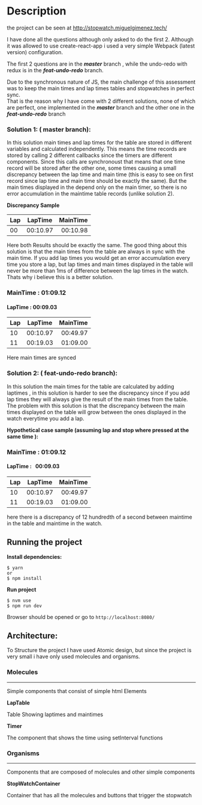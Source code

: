 # Description 

the project can be seen at http://stopwatch.miguelgimenez.tech/


I have done all the questions although only asked to do the first 2.
Although it was allowed to use create-react-app i used a very  simple Webpack (latest version) configuration.


The first 2 questions are in the ***master*** branch , while the undo-redo with redux is in the ***feat-undo-redo*** branch.

Due to the synchronous nature of JS, the main challenge of this assessment was to keep the main times and lap times tables and stopwatches in perfect sync.  
That is the reason why I have come with 2 different solutions, none of which are perfect, one implemented in the ***master*** branch and the other one in the ***feat-undo-redo*** branch

### Solution 1: ( master branch):

In this solution main times and lap times for the table are stored in different variables and calculated independently. This means the time records are stored by calling 2 different callbacks since the timers are different components. 
Since this calls are synchronoust that means that one time record will be stored after the other one, some times causing a small discrepancy between the lap time and main time (this is easy to see on first record since lap time and main time should be exactly the same). But the main times displayed in the  depend only on the main timer, so there is no error accumulation in the maintime table records  (unlike solution 2).

**Discrepancy Sample**

|Lap| LapTime  | MainTime |
|---|:--------:| --------:|
| 00| 00:10.97 | 00:10.98 |

Here both Results should be exactly the same.
The good thing about this solution is that the main times from the table are always in sync with the main time.
If you add lap times you would get an error accumulation every time you store a lap, but lap times and main times displayed in the table will never be more than 1ms of difference between the lap times in the watch. Thats why i believe this is a better solution.

###  MainTime : 01:09.12 
#### LapTime : 00:09.03

|Lap| LapTime  | MainTime |
|---|:--------:| --------:|
| 10| 00:10.97 | 00:49.97 |
| 11| 00:19.03 | 01:09.00 | 

Here main times are synced

### Solution 2: ( feat-undo-redo branch):

In this solution the main times for the table are calculated by adding laptimes , in this solution is harder to see the discrepancy since
if you add lap times they will always give the result of the main times from the table.
The problem with this solution is that the discrepancy between the main times displayed on the table will grow between the ones displayed in the watch everytime you add a lap.

**Hypothetical case sample (assuming lap and stop where pressed at the same time ):**

###  MainTime :  01:09.12 
#### LapTime :    00:09.03

|Lap| LapTime  | MainTime |
|---|:--------:| --------:|
| 10| 00:10.97 | 00:49.97 |
| 11| 00:19.03 | 01:09.00 | 

here there  is a discrepancy of 12 hundredth of a second between maintime in the table and maintime in the watch.



## Running the project

**Install dependencies:**


    $ yarn 
    or 
    $ npm install


**Run project**

    $ nvm use
    $ npm run dev   
    
 
Browser should be opened or  go to ``http://localhost:8080/``



## Architecture:

To Structure the project I have used Atomic design, but since the project is very 
small i have only used molecules and organisms.

### Molecules
-----------------------------------------------------

Simple components that consist of simple html Elements 

**LapTable**

Table Showing laptimes and maintimes

**Timer**

The component that shows the time using setInterval functions

### Organisms
----------------------------------------------------------

Components that are composed of molecules and other simple components

**StopWatchContainer**

Container that has all the molecules and buttons that trigger the stopwatch


